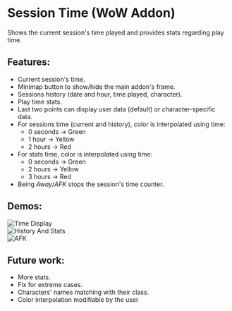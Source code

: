 # Session Time (WoW Addon)
Shows the current session's time played and provides stats regarding play time.

## Features:
- Current session's time.
- Minimap button to show/hide the main addon's frame.
- Sessions history (date and hour, time played, character).
- Play time stats.
- Last two points can display user data (default) or character-specific data.
- For sessions time (current and history), color is interpolated using time:
  - 0 seconds → Green 
  - 1 hour → Yellow
  - 2 hours → Red
- For stats time, color is interpolated using time:
  - 0 seconds → Green
  - 2 hours → Yellow
  - 3 hours → Red
- Being *Away*/*AFK* stops the session's time counter.

## Demos:
![Time Display](https://media.giphy.com/media/THbeIYQCruPUgu4Njd/giphy.gif)  
![History And Stats](https://media.giphy.com/media/mBG9SLQnR1LG9loGDY/giphy.gif)  
![AFK](https://media.giphy.com/media/lhF6OOuVYyn6Nhmm7M/giphy.gif)  


## Future work:
- More stats.
- Fix for extreme cases.
- Characters' names matching with their class.
- Color interpolation modifiable by the user
